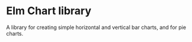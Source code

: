 # Elm Chart library

A library for creating simple horizontal and vertical bar charts, and for pie charts.
